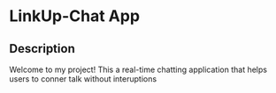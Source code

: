 # LinkUp-Chat App
## Description
Welcome to my project! This a real-time chatting application that helps users to conner talk without interuptions
